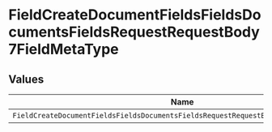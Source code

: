 # FieldCreateDocumentFieldsFieldsDocumentsFieldsRequestRequestBody7FieldMetaType


## Values

| Name                                                                                 | Value                                                                                |
| ------------------------------------------------------------------------------------ | ------------------------------------------------------------------------------------ |
| `FieldCreateDocumentFieldsFieldsDocumentsFieldsRequestRequestBody7FieldMetaTypeText` | text                                                                                 |